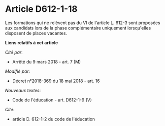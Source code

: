 # Article D612-1-18

Les formations qui ne relèvent pas du VI de l'article L. 612-3 sont proposées aux candidats lors de la phase complémentaire
uniquement lorsqu'elles disposent de places vacantes.

**Liens relatifs à cet article**

_Cité par_:

  - Arrêté du 9 mars 2018 - art. 7 (M)

_Modifié par_:

  - Décret n°2018-369 du 18 mai 2018 - art. 16

_Nouveaux textes_:

  - Code de l'éducation - art. D612-1-9 (V)

_Cite_:

  - article D. 612-1-2 du code de l'éducation
